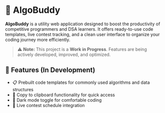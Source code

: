 # 🧠 AlgoBuddy

**AlgoBuddy** is a utility web application designed to boost the productivity of competitive programmers and DSA learners. It offers ready-to-use code templates, live contest tracking, and a clean user interface to organize your coding journey more efficiently.

> ⚠️ **Note:** This project is a **Work in Progress**. Features are being actively developed, improved, and optimized.

## 🚀 Features (In Development)

- 📋 Prebuilt code templates for commonly used algorithms and data structures
- 📎 Copy to clipboard functionality for quick access
- 🌙 Dark mode toggle for comfortable coding
- 🧭 Live contest schedule integration
